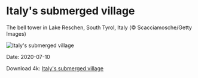 # Italy's submerged village

The bell tower in Lake Reschen, South Tyrol, Italy (© Scacciamosche/Getty Images)

![Italy's submerged village](https://bing.com/th?id=OHR.BellTowerItaly_EN-US0542629493_UHD.jpg&rf=LaDigue_UHD.jpg&pid=hp&w=1024&h=576)

Date: 2020-07-10

Download 4k: [Italy's submerged village](https://bing.com/th?id=OHR.BellTowerItaly_EN-US0542629493_UHD.jpg&rf=LaDigue_UHD.jpg&pid=hp&w=3840&h=2160)

